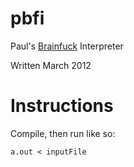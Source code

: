 # pbfi
Paul's [Brainfuck](https://en.wikipedia.org/wiki/Brainfuck) Interpreter

Written March 2012

# Instructions

Compile, then run like so:

```
a.out < inputFile
```

